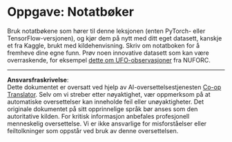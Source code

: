 <!--
CO_OP_TRANSLATOR_METADATA:
{
  "original_hash": "cdc1f2e631f055f3473b36d18e4760b3",
  "translation_date": "2025-08-28T16:03:47+00:00",
  "source_file": "lessons/5-NLP/13-TextRep/assignment.md",
  "language_code": "no"
}
-->
# Oppgave: Notatbøker

Bruk notatbøkene som hører til denne leksjonen (enten PyTorch- eller TensorFlow-versjonen), og kjør dem på nytt med ditt eget datasett, kanskje et fra Kaggle, brukt med kildehenvisning. Skriv om notatboken for å fremheve dine egne funn. Prøv noen innovative datasett som kan være overraskende, for eksempel [dette om UFO-observasjoner](https://www.kaggle.com/datasets/NUFORC/ufo-sightings) fra NUFORC.

---

**Ansvarsfraskrivelse**:  
Dette dokumentet er oversatt ved hjelp av AI-oversettelsestjenesten [Co-op Translator](https://github.com/Azure/co-op-translator). Selv om vi streber etter nøyaktighet, vær oppmerksom på at automatiske oversettelser kan inneholde feil eller unøyaktigheter. Det originale dokumentet på sitt opprinnelige språk bør anses som den autoritative kilden. For kritisk informasjon anbefales profesjonell menneskelig oversettelse. Vi er ikke ansvarlige for misforståelser eller feiltolkninger som oppstår ved bruk av denne oversettelsen.